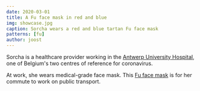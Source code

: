 ```yaml
---
date: 2020-03-01
title: A Fu face mask in red and blue
img: showcase.jpg
caption: Sorcha wears a red and blue tartan Fu face mask
patterns: [fu]
author: joost
---
```

Sorcha is a healthcare provider working in the [Antwerp University Hospital](https://www.uza.be/), 
one of Belgium's two centres of reference for coronavirus.

At work, she wears medical-grade face mask. This [Fu face mask](/designs/fu/) is for her commute to work on public transport.


